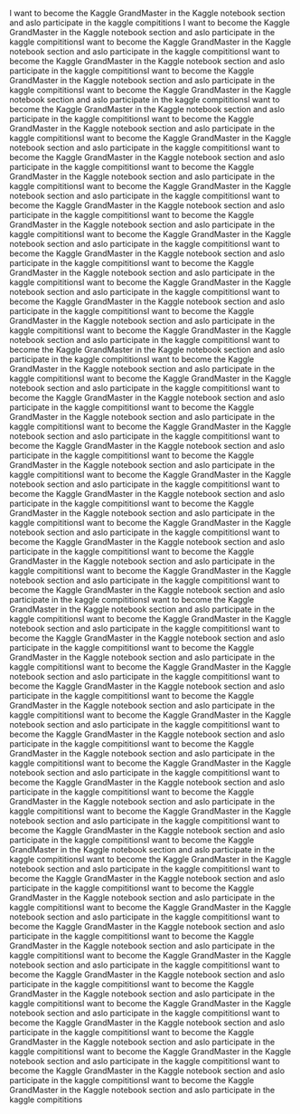 I want to become the Kaggle GrandMaster in the Kaggle notebook section and aslo participate in the kaggle compititions
I want to become the Kaggle GrandMaster in the Kaggle notebook section and aslo participate in the kaggle compititionsI want to become the Kaggle GrandMaster in the Kaggle notebook section and aslo participate in the kaggle compititionsI want to become the Kaggle GrandMaster in the Kaggle notebook section and aslo participate in the kaggle compititionsI want to become the Kaggle GrandMaster in the Kaggle notebook section and aslo participate in the kaggle compititionsI want to become the Kaggle GrandMaster in the Kaggle notebook section and aslo participate in the kaggle compititionsI want to become the Kaggle GrandMaster in the Kaggle notebook section and aslo participate in the kaggle compititionsI want to become the Kaggle GrandMaster in the Kaggle notebook section and aslo participate in the kaggle compititionsI want to become the Kaggle GrandMaster in the Kaggle notebook section and aslo participate in the kaggle compititionsI want to become the Kaggle GrandMaster in the Kaggle notebook section and aslo participate in the kaggle compititionsI want to become the Kaggle GrandMaster in the Kaggle notebook section and aslo participate in the kaggle compititionsI want to become the Kaggle GrandMaster in the Kaggle notebook section and aslo participate in the kaggle compititionsI want to become the Kaggle GrandMaster in the Kaggle notebook section and aslo participate in the kaggle compititionsI want to become the Kaggle GrandMaster in the Kaggle notebook section and aslo participate in the kaggle compititionsI want to become the Kaggle GrandMaster in the Kaggle notebook section and aslo participate in the kaggle compititionsI want to become the Kaggle GrandMaster in the Kaggle notebook section and aslo participate in the kaggle compititionsI want to become the Kaggle GrandMaster in the Kaggle notebook section and aslo participate in the kaggle compititionsI want to become the Kaggle GrandMaster in the Kaggle notebook section and aslo participate in the kaggle compititionsI want to become the Kaggle GrandMaster in the Kaggle notebook section and aslo participate in the kaggle compititionsI want to become the Kaggle GrandMaster in the Kaggle notebook section and aslo participate in the kaggle compititionsI want to become the Kaggle GrandMaster in the Kaggle notebook section and aslo participate in the kaggle compititionsI want to become the Kaggle GrandMaster in the Kaggle notebook section and aslo participate in the kaggle compititionsI want to become the Kaggle GrandMaster in the Kaggle notebook section and aslo participate in the kaggle compititionsI want to become the Kaggle GrandMaster in the Kaggle notebook section and aslo participate in the kaggle compititionsI want to become the Kaggle GrandMaster in the Kaggle notebook section and aslo participate in the kaggle compititionsI want to become the Kaggle GrandMaster in the Kaggle notebook section and aslo participate in the kaggle compititionsI want to become the Kaggle GrandMaster in the Kaggle notebook section and aslo participate in the kaggle compititionsI want to become the Kaggle GrandMaster in the Kaggle notebook section and aslo participate in the kaggle compititionsI want to become the Kaggle GrandMaster in the Kaggle notebook section and aslo participate in the kaggle compititionsI want to become the Kaggle GrandMaster in the Kaggle notebook section and aslo participate in the kaggle compititionsI want to become the Kaggle GrandMaster in the Kaggle notebook section and aslo participate in the kaggle compititionsI want to become the Kaggle GrandMaster in the Kaggle notebook section and aslo participate in the kaggle compititionsI want to become the Kaggle GrandMaster in the Kaggle notebook section and aslo participate in the kaggle compititionsI want to become the Kaggle GrandMaster in the Kaggle notebook section and aslo participate in the kaggle compititionsI want to become the Kaggle GrandMaster in the Kaggle notebook section and aslo participate in the kaggle compititionsI want to become the Kaggle GrandMaster in the Kaggle notebook section and aslo participate in the kaggle compititionsI want to become the Kaggle GrandMaster in the Kaggle notebook section and aslo participate in the kaggle compititionsI want to become the Kaggle GrandMaster in the Kaggle notebook section and aslo participate in the kaggle compititionsI want to become the Kaggle GrandMaster in the Kaggle notebook section and aslo participate in the kaggle compititionsI want to become the Kaggle GrandMaster in the Kaggle notebook section and aslo participate in the kaggle compititionsI want to become the Kaggle GrandMaster in the Kaggle notebook section and aslo participate in the kaggle compititionsI want to become the Kaggle GrandMaster in the Kaggle notebook section and aslo participate in the kaggle compititionsI want to become the Kaggle GrandMaster in the Kaggle notebook section and aslo participate in the kaggle compititionsI want to become the Kaggle GrandMaster in the Kaggle notebook section and aslo participate in the kaggle compititionsI want to become the Kaggle GrandMaster in the Kaggle notebook section and aslo participate in the kaggle compititionsI want to become the Kaggle GrandMaster in the Kaggle notebook section and aslo participate in the kaggle compititionsI want to become the Kaggle GrandMaster in the Kaggle notebook section and aslo participate in the kaggle compititionsI want to become the Kaggle GrandMaster in the Kaggle notebook section and aslo participate in the kaggle compititionsI want to become the Kaggle GrandMaster in the Kaggle notebook section and aslo participate in the kaggle compititionsI want to become the Kaggle GrandMaster in the Kaggle notebook section and aslo participate in the kaggle compititionsI want to become the Kaggle GrandMaster in the Kaggle notebook section and aslo participate in the kaggle compititionsI want to become the Kaggle GrandMaster in the Kaggle notebook section and aslo participate in the kaggle compititionsI want to become the Kaggle GrandMaster in the Kaggle notebook section and aslo participate in the kaggle compititionsI want to become the Kaggle GrandMaster in the Kaggle notebook section and aslo participate in the kaggle compititionsI want to become the Kaggle GrandMaster in the Kaggle notebook section and aslo participate in the kaggle compititionsI want to become the Kaggle GrandMaster in the Kaggle notebook section and aslo participate in the kaggle compititionsI want to become the Kaggle GrandMaster in the Kaggle notebook section and aslo participate in the kaggle compititionsI want to become the Kaggle GrandMaster in the Kaggle notebook section and aslo participate in the kaggle compititionsI want to become the Kaggle GrandMaster in the Kaggle notebook section and aslo participate in the kaggle compititionsI want to become the Kaggle GrandMaster in the Kaggle notebook section and aslo participate in the kaggle compititionsI want to become the Kaggle GrandMaster in the Kaggle notebook section and aslo participate in the kaggle compititionsI want to become the Kaggle GrandMaster in the Kaggle notebook section and aslo participate in the kaggle compititionsI want to become the Kaggle GrandMaster in the Kaggle notebook section and aslo participate in the kaggle compititionsI want to become the Kaggle GrandMaster in the Kaggle notebook section and aslo participate in the kaggle compititionsI want to become the Kaggle GrandMaster in the Kaggle notebook section and aslo participate in the kaggle compititionsI want to become the Kaggle GrandMaster in the Kaggle notebook section and aslo participate in the kaggle compititionsI want to become the Kaggle GrandMaster in the Kaggle notebook section and aslo participate in the kaggle compititionsI want to become the Kaggle GrandMaster in the Kaggle notebook section and aslo participate in the kaggle compititions